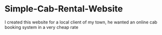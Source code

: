 # Simple-Cab-Rental-Website
I created this website for a local client of my town, he wanted an online cab booking system in a very cheap rate
